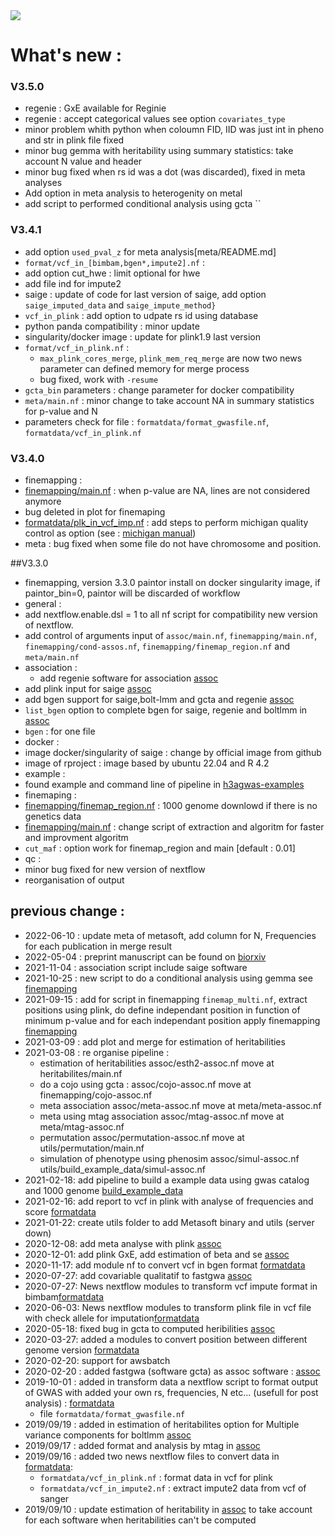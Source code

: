 <img src="helperfiles/H3ABioNetlogo2.jpg"/>


# What\'s new :
### V3.5.0
 * regenie : GxE available for Reginie
 * regenie : accept categorical values see option `covariates_type`
 * minor problem whith python when coloumn FID, IID was just int in pheno and str in plink file fixed
 * minor bug gemma with heritability using summary statistics: take account N value and header
 * minor bug fixed when rs id was a dot (was discarded), fixed in meta analyses
 * Add option in meta analysis to heterogenity on metal
 * add script to performed conditional analysis using gcta ``
### V3.4.1
* add option `used_pval_z` for meta analysis[meta/README.md]
* `format/vcf_in_[bimbam,bgen*,impute2].nf` :
 * add option cut_hwe : limit optional for hwe 
 * add file ind for impute2
* saige : update of code for last version of saige, add option `saige_imputed_data` and `saige_impute_method}`
* `vcf_in_plink` : add option to udpate rs id using database 
* python panda compatibility : minor update
* singularity/docker image : update for plink1.9 last version 
* `format/vcf_in_plink.nf`  : 
  * `max_plink_cores_merge`, `plink_mem_req_merge` are now two news parameter can defined memory for merge process
  * bug fixed, work with `-resume` 
* `gcta_bin` parameters : change parameter for docker compatibility 
* `meta/main.nf` : minor change to take account NA in summary statistics for p-value  and N
* parameters check for file : `formatdata/format_gwasfile.nf`,  `formatdata/vcf_in_plink.nf`

### V3.4.0
* finemapping :
 * [finemapping/main.nf](finemapping/README.md) : when p-value are NA, lines are not considered anymore
 * bug deleted in plot for finemaping
* [formatdata/plk_in_vcf_imp.nf](formatdata/README.md) : add steps to perform michigan quality control as option (see : [michigan manual](https://imputationserver.readthedocs.io/en/latest/prepare-your-data/))
* meta : bug fixed when some file do not have chromosome and position.

##V3.3.0
* finemapping, version 3.3.0 paintor  install on docker singularity image, if paintor_bin=0, paintor will be discarded of workflow
* general : 
 * add nextflow.enable.dsl = 1 to all nf script for compatibility new version of nextflow.
 * add control of arguments input of `assoc/main.nf`, `finemapping/main.nf`, `finemapping/cond-assos.nf`, `finemapping/finemap_region.nf` and `meta/main.nf`
* association :
  * add regenie software for association [assoc](assoc/README.md) 
 * add plink input for saige [assoc](assoc/README.md) 
 * add bgen support for saige,bolt-lmm and gcta and regenie [assoc](assoc/README.md) 
  * `list_bgen` option to complete bgen for saige, regenie and boltlmm in [assoc](assoc/README.md)
  * `bgen` : for one file 
* docker :
 * image docker/singularity of saige : change by official image from github
 * image of rproject : image based by ubuntu 22.04 and R 4.2
* example :
 * found example and command line of pipeline in [h3agwas-examples](https://github.com/h3abionet/h3agwas-examples)
* finemaping :
 * [finemapping/finemap_region.nf](finemapping/README.md) : 1000 genome downlowd if there is no genetics data
 * [finemapping/main.nf](finemapping/README.md) : change script of extraction and algoritm for faster and improvment algoritm
 * `cut_maf` : option work for finemap_region and main  [default : 0.01]
* qc :
 * minor bug fixed for new version of nextflow
 * reorganisation of output

## previous change :
* 2022-06-10 : update meta of metasoft, add column for N, Frequencies for each publication in merge result
* 2022-05-04 : preprint manuscript can be found on [biorxiv](https://www.biorxiv.org/content/10.1101/2022.05.02.490206v1)
* 2021-11-04 : association script include saige software
* 2021-10-25 : new script to do a conditional analysis using gemma see [finemapping](finemapping/README.md)
* 2021-09-15 :  add for script in finemapping `finemap_multi.nf`, extract positions using plink, do define independant position in function of minimum p-value and for each independant position apply finemapping [finemapping](finemapping/README.md)
* 2021-03-09 : add plot and merge for estimation of heritabilities
* 2021-03-08 : re organise pipeline :
  * estimation of heritabilities assoc/esth2-assoc.nf move at heritabilites/main.nf
  * do a cojo using gcta : assoc/cojo-assoc.nf move at  finemapping/cojo-assoc.nf
  * meta association assoc/meta-assoc.nf move at meta/meta-assoc.nf
  * meta using mtag association assoc/mtag-assoc.nf move at meta/mtag-assoc.nf
  * permutation assoc/permutation-assoc.nf move at utils/permutation/main.nf
  * simulation of phenotype using phenosim assoc/simul-assoc.nf utils/build_example_data/simul-assoc.nf
* 2021-02-18: add pipeline to build a example data using gwas catalog and 1000 genome [build\_example\_data](utils/build_example_data/README.md)
* 2021-02-16: add report to vcf in plink with analyse of frequencies and score  [formatdata](formatdata/README.md)
* 2021-01-22: create utils folder to add Metasoft binary and utils (server down)
* 2020-12-08: add meta analyse with plink [assoc](assoc/README.md)
* 2020-12-01: add plink GxE, add estimation of beta and se [assoc](assoc/README.md)
* 2020-11-17: add module nf to convert vcf in bgen format [formatdata](formatdata/README.md)
* 2020-07-27: add covariable qualitatif to fastgwa [assoc](assoc/README.md)
* 2020-07-27: News nextflow modules to transform vcf impute format in bimbam[formatdata](formatdata/README.md)
* 2020-06-03: News nextflow modules to transform plink file in vcf file with check allele for imputation[formatdata](formatdata/README.md)
* 2020-05-18: fixed bug in gcta to computed heribilities [assoc](assoc/README.md)
* 2020-03-27: added a modules to convert position between different genome version [formatdata](formatdata/README.md)
* 2020-02-20: support for awsbatch
* 2020-02-20 :  added fastgwa (software gcta) as assoc software  : [assoc](assoc/README.md)
* 2019-10-01 : added in transform data a nextflow script to format output of GWAS with added your own rs, frequencies, N etc...  (usefull for post analysis) : [formatdata](formatdata/README.md)
  * file `formatdata/format_gwasfile.nf`
* 2019/09/19 : added in estimation of heritabilites option for Multiple variance components for boltlmm  [assoc](assoc/README.md)
* 2019/09/17 : added format and analysis by mtag in [assoc](assoc/README.md)
* 2019/09/16 : added two news nextflow files to convert data in [formatdata](formatdata/README.md):
  * `formatdata/vcf_in_plink.nf` : format data in vcf for plink
  * `formatdata/vcf_in_impute2.nf` : extract impute2 data from vcf of sanger
* 2019/09/10 : update estimation of heritability in [assoc](assoc/README.md) to take account for each software when heritabilities can't be computed

